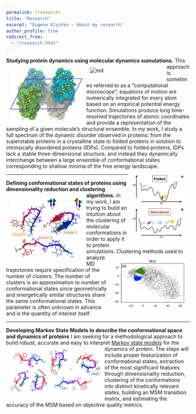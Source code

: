 ```yaml
---
permalink: /research/
title: "Research"
excerpt: "Eugene Klyshko - About my research"
author_profile: true
redirect_from: 
  - "/research.html"
---
```


**Studying protein dynamics using molecular dynamics sumulations.** 
<img src="/images/crystal.jpg" alt="idp" width="200px" align="left" style="padding:10px;"> <img src="/images/ezgif-3-e1da36ca2200.gif" alt="md" width="200px" align="left" style="padding:10px;">
This approach is sometimes referred to as a “computational microscope”; equations of motion are numerically integrated for every atom based on an empirical potential energy function. Simulations produce long time-resolved trajectories of atomic coordinates and provide a representation of the sampling of a given molecule’s structural ensemble. In my work, I study a full spectrum of the dynamic disorder observed in proteins: from the superstable proteins in a crystalline state to folded proteins in solution to intrinsically disordered proteins (IDPs). Compared to folded proteins, IDPs lack a stable three-dimensional structure, and instead they dynamically interchange between a large ensemble of conformational states corresponding to shallow minima of the free energy landscape. <img src="/images/idps.png" alt="idp" width="150px" align="right" style="padding:10px;">

---
**Defining conformational states of proteins using dimensionality reduction and clustering algorithms.**
<img src="/images/clusters.png" alt="clusters" width="200px" align="left" style="padding:10px;"> 
In my work, I am trying to build an intuition about the clustering of molecular conformations in order to apply it to protein simulations.  <img src="/images/MDS.png" alt="mds" width="200px" align="right" style="padding:10px;">  Clustering methods used to analyze MD trajectories require specification of the number of clusters. The number of clusters is an approximation to number of conformational states since geometrically and energetically similar structures share the same conformational states. This parameter is often unknown in advance and is the quantity of interest itself. 

---
**Developing Markov State Models to describe the conformational space and dynamics of proteins**
I am seeking for a methodological approach to build robust, accurate and easy to interpret [Markov state models](https://pubs.acs.org/doi/10.1021/jacs.7b12191) for the dynamics of protein.  <img src="/images/MSM.png" alt="MSMs" width="250px" align="left" style="padding:10px;"> The steps will include proper featurization of conformational states, extraction of the most significant features through dimensionality reduction, clustering  of  the  conformations  into  distinct  kinetically  relevant  states,  building  an  MSM  transition  matrix,  and estimating the accuracy of the MSM based on objective quality metrics.
